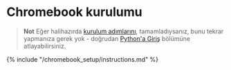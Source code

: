 # Chromebook kurulumu

> **Not** Eğer halihazırda [kurulum adımlarını](../installation/README.md), tamamladıysanız, bunu tekrar yapmanıza gerek yok - doğrudan [Python'a Giriş](../python_introduction/README.md) bölümüne atlayabilirsiniz.

{% include "/chromebook_setup/instructions.md" %}